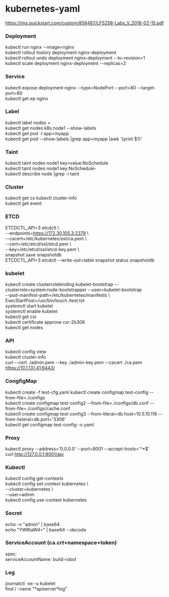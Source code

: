 # kubernetes-yaml
https://lms.quickstart.com/custom/858487/LFS258-Labs_V_2018-02-15.pdf  
### Deployment  
kubectl run nginx --image=nginx  
kubectl rollout history deployment nginx-deployment  
kubectl rollout undo deployment nginx-deployment --to-revision=1  
kubectl scale deployment nginx-deployment --replicas=2  
### Service
kubectl expose deployment nginx --type=NodePort --port=80 --target-port=80  
kubectl get ep nginx
### Label
kubectl label nodes <node-name> <label-key>=<label-value>  
kubectl get nodes k8s.node1 --show-labels  
kubectl get pod -l app=myapp  
kubectl get pod --show-labels |grep app=myapp |awk '{print $1}'  
### Taint
kubectl taint nodes node1 key=value:NoSchedule  
kubectl taint nodes node1 key:NoSchedule-  
kubectl describe node  |grep -i taint  
### Cluster
kubectl get cs 
kubectl cluster-info  
kubectl get event  
### ETCD
ETCDCTL_API=3 etcdctl \  
  --endpoints=https://172.30.105.3:2379  \  
  --cacert=/etc/kubernetes/ssl/ca.pem \  
  --cert=/etc/etcd/ssl/etcd.pem \  
  --key=/etc/etcd/ssl/etcd-key.pem \  
  snapshot save snapshotdb  
ETCDCTL_API=3 etcdctl --write-out=table snapshot status snapshotdb
### kubelet
kubectl create clusterrolebinding kubelet-bootstrap --clusterrole=system:node-bootstrapper --user=kubelet-bootstrap  
  --pod-manifest-path=/etc/kubernetes/manifests \  
  ExecStartPost=/usr/bin/touch /test.txt  
systemctl start kubelet  
systemctl enable kubelet  
kubectl get csr  
kubectl certificate approve csr-2b308  
kubectl get nodes  
### API
kubectl config view  
kubectl cluster-info  
curl --cert ./admin.pem --key ./admin-key.pem  --cacert ./ca.pem https://10.1.131.41:6443/  
### CongfigMap
kubectl create -f test-cfg.yaml
kubectl create configmap test-config --from-file=./configs  
kubectl create configmap test-config2 --from-file=./configs/db.conf --from-file=./configs/cache.conf  
kubectl create configmap test-config3 --from-literal=db.host=10.5.10.116 --from-listeral=db.port='3306'  
kubectl get configmap test-config -o yaml  
### Proxy
kubectl proxy --address='0.0.0.0' --port=8001 --accept-hosts='^\*$'  
curl http://127.0.0.1:8001/api  
### Kubectl
kubectl config get-contexts  
kubectl config set-context kubernetes \  
  --cluster=kubernetes \  
  --user=admin  
kubectl config use-context kubernetes  
### Secret
echo -n "admin" | base64  
echo "YWRtaW4=" | base64 --decode  
### ServiceAccount (ca.crt+namespace+token)
spec:  
  serviceAccountName: build-robot  
### Log
journalctl -xe -u kubelet  
find / -name "\*apiserver\*log"  